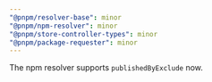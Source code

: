 ```yaml
---
"@pnpm/resolver-base": minor
"@pnpm/npm-resolver": minor
"@pnpm/store-controller-types": minor
"@pnpm/package-requester": minor
---
```


The npm resolver supports `publishedByExclude` now.

